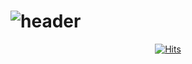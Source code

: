 # ![header](https://capsule-render.vercel.app/api?type=wave&color=auto&height=300&section=header&text=coding%20gyuwan&fontSize=90)	

	



<div align=center>
	
  [![Hits](https://hits.seeyoufarm.com/api/count/incr/badge.svg?url=https%3A%2F%2Fgithub.com%2Fgyuwanc1%2Fhit-counter&count_bg=%2379C83D&title_bg=%23707070&icon=harbor.svg&icon_color=%23E7E7E7&title=hits&edge_flat=false)](https://hits.seeyoufarm.com)
  
  </div>



